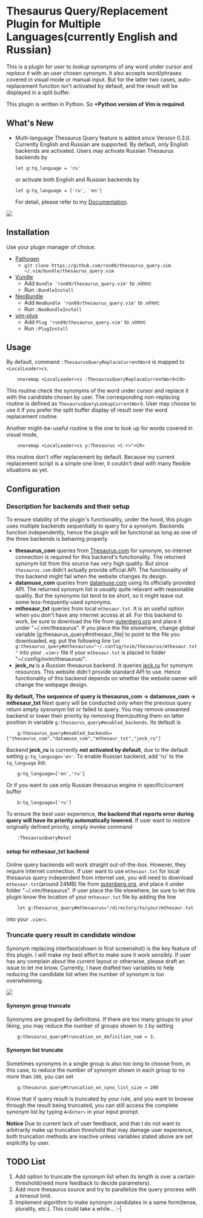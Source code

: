# Thesaurus Query/Replacement Plugin for Multiple Languages(currently English and Russian)

This is a plugin for user to *lookup* synonyms of any word under cursor and
*replace it* with an user chosen synonym. It also accepts word/phrases covered in
visual mode or manual input. But for the latter two cases, auto-replacement
function isn't activated by default, and the result will be displayed in
a split buffer.

This plugin is written in Python. So **+Python version of Vim is required**.

## What's New
 * Multi-language Thesaurus Query feature is added since Version 0.3.0.
   Currently English and Russian are supported. By default, only English
   backends are activated. Users may activate Russian Thesaurus backends by
   ```
   let g:tq_language = 'ru'
   ```
   or activate both English and Russian backends by
   ```
   let g:tq_language = ['ru', 'en']
   ```
   For detail, please refer to my [Documentation](https://github.com/Ron89/thesaurus_query.vim/blob/master/doc/thesaurus_query.txt).


![](http://i.imgur.com/2e50XYP.png)

## Installation

Use your plugin manager of choice.

- [Pathogen](https://github.com/tpope/vim-pathogen)
  - `git clone https://github.com/ron89/thesaurus_query.vim ~/.vim/bundle/thesaurus_query.vim`
- [Vundle](https://github.com/gmarik/vundle)
  - Add `Bundle 'ron89/thesaurus_query.vim'` to .vimrc
  - Run `:BundleInstall`
- [NeoBundle](https://github.com/Shougo/neobundle.vim)
  - Add `NeoBundle 'ron89/thesaurus_query.vim'` to .vimrc
  - Run `:NeoBundleInstall`
- [vim-plug](https://github.com/junegunn/vim-plug)
  - Add `Plug 'ron89/thesaurus_query.vim'` to .vimrc
  - Run `:PlugInstall`


## Usage

By default, command `:ThesaurusQueryReplaceCurrentWord` is mapped to
`<LocalLeader>cs`.

```
    nnoremap <LocalLeader>cs :ThesaurusQueryReplaceCurrentWord<CR>
```

This routine check the synonyms of  the word under cursor and replace it with
the candidate chosen by user. The corresponding non-replacing routine is
defined as `ThesaurusQueryLookupCurrentWord`. User may choose to use it if you
prefer the split buffer display of result over the word replacement routine.

Another might-be-useful routine is the one to look up for words covered in
visual mode,

```
    vnoremap <LocalLeader>cs y:Thesaurus <C-r>"<CR>
```

this routine don't offer replacement by default. Because my current replacement
script is a simple one liner, it couldn't deal with many flexible situations as
yet.

## Configuration

### Description for backends and their setup

To ensure stability of the plugin's functionality, under the hood, this plugin
uses multiple backends sequentially to query for a synonym. Backends function
independently, hence the plugin will be functional as long as one of the three
backends is behaving properly. 

* **thesaurus\_com** queries from [Thesaurus.com](http://thesaurus.com/) for
  synonym, so internet connection is required for this backend's functionality.
  The returned synonym list from this source has very high quality. But since
  `thesaurus.com` didn't actually provide official API. The functionality of
  this backend might fail when the website changes its design.
* **datamuse\_com** queries from [datamuse.com](http://www.datamuse.com) using
  its officially provided API. The returned synonym list is usually quite
  relavant with reasonable quality. But the synonyms list tend to be short, so
  it might leave out some less-frequently-used synonyms.
* **mthesaur\_txt** queries from local `mthesaur.txt`. It is an useful option
  when you don't have any internet access at all. For this backend to work, be
  sure to download the file from
  [gutenberg.org](http://www.gutenberg.org/files/3202/files/) and place it
  under "~/.vim/thesaurus". If you place the file elsewhere, change global
  variable |g:thesaurus_query#mthesaur_file| to point to the file you
  downloaded, eg. put the following line `let
  g:thesaurus_query#mthesaurus="~/.config/nvim/thesaurus/mthesaur.txt"` into
  your `.vimrc` file if your `mthesaur.txt` is placed in folder
  "~/.config/nvim/thesaurus/".
* **jeck\_ru** is a *Russian* thesaurus backend. It queries
  [jeck.ru](http://jeck.ru/tools/SynonymsDictionary) for synonym resources.
  This website didn't provide standard API to use. Hence functionality of this
  backend depends on whether the website owner will change the webpage design.

**By default, The sequence of query is thesaurus\_com -> datamuse\_com ->
mthesaur\_txt** Next query will be conducted only when the previous query
return empty sysnonym list or failed to query. You may remove unwanted backend
or lower their priority by removing them/putting them on latter position in
variable
`g:thesaurus_query#enabled_backends`. Its default is

```
    g:thesaurus_query#enabled_backends=["thesaurus_com","datamuse_com","mthesaur_txt","jeck_ru"]
```

Backend **jeck\_ru** is currently **not activated by default**, due to the
default setting `g:tq_language='en'`. To enable Russian backend, add 'ru' to
the `tq_language` list:
```
    g:tq_language=['en','ru']
```
Or if you want to use only Russian thesaurus engine in specific/current buffer
```
    b:tq_language=['ru']
```

To ensure the best user experience, **the backend that reports error during
query will have its priority automatically lowered.** If user want to restore
originally defined priority, simply invoke command

```
    :ThesaurusQueryReset
```

#### setup for mthesaur\_txt backend

Online query backends will work straight out-of-the-box. However, they require
internet connection. If user want to use `mthesaur.txt` for local thesaurus
query independent from internet use, you will need to download
`mthesaur.txt`(around 24MB) file from
[gutenberg.org](http://www.gutenberg.org/files/3202/files/), and place it under
folder "~/.vim/thesaurus". If user place the file elsewhere, be sure to let
this plugin know the location of your `mthesaur.txt` file by adding the line

```
    let g:thesaurus_query#mthesaurus="/directory/to/your/mthesaur.txt
```

into your `.vimrc`.

### Truncate query result in candidate window

Synonym replacing interface(shown in first screenshot) is the key feature of
this plugin. I will make my best effort to make sure it work sensibly. If user
has any complain about the current layout or otherwise, please draft an issue
to let me know. Currently, I have drafted two variables to help reducing the
candidate list when the number of synonym is too overwhelming.

![](http://i.imgur.com/NTygvav.png)

#### Synonym group truncate
Synonyms are grouped by definitions. If there are too many groups to your
liking, you may reduce the number of groups shown to `3` by setting

```
    g:thesaurus_query#truncation_on_definition_num = 3.
```

#### Synonym list truncate
Sometimes synonyms in a single group is also too long to choose from, in this
case, to reduce the number of synonym shown in each group to no more than
`200`, you can set

```
    g:thesaurus_query#truncation_on_syno_list_size = 200
```

Know that if query result is truncated by your rule, and you want to browse
through the result being truncated, you can still access the complete synonym
list by typing `A<Enter>` in your input prompt.

**Notice** Due to current lack of user feedback, and that I do not want to
arbitrarily make up truncation threshold that may damage user experience, both
truncation methods are inactive unless variables stated above are set
explicitly by user.

## TODO List

1. Add option to truncate the synonym list when its length is over a certain
   threshold(need more feedback to decide parameters).
2. Add more thesaurus source and try to parallelize the query process with
   a timeout limit.
3. Implement algorithm to make synonym candidates in a same form(tense,
   plurality, etc.). This could take a while... :-|
